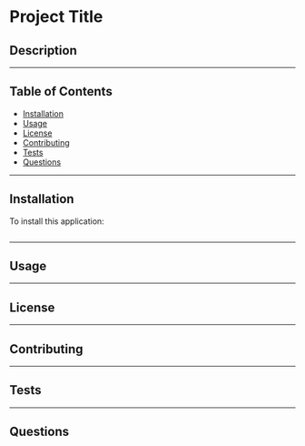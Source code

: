 # Project Title

## Description

****

## Table of Contents
* [Installation](#installation)
* [Usage](#usage)
* [License](#license)
* [Contributing](#contributing)
* [Tests](#tests)
* [Questions](#questions)

****
## Installation
To install this application:
```md
```
****
## Usage

****
## License

****
## Contributing

****
## Tests

****
## Questions